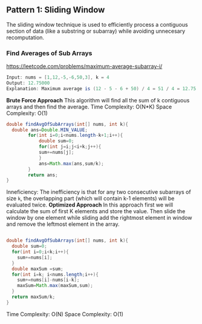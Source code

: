 ## Pattern 1: Sliding Window
The sliding window technique is used to efficiently process a contiguous section of data (like a substring or subarray) while avoiding unnecesary recomputation.
### Find Averages of Sub Arrays
https://leetcode.com/problems/maximum-average-subarray-i/
````java
Input: nums = [1,12,-5,-6,50,3], k = 4
Output: 12.75000
Explanation: Maximum average is (12 - 5 - 6 + 50) / 4 = 51 / 4 = 12.75
````
<b>Brute Force Approach</b>
This algorithm will find all the sum of k contiguous arrays and then find the average. 
Time Complexity: O(N*K)
Space Complexity: O(1)
````java
double findAvgOfSubArrays(int[] nums, int k){
  double ans=Double.MIN_VALUE;
        for(int i=0;i<nums.length-k+1;i++){
            double sum=0;
            for(int j=i;j<i+k;j++){
            sum+=nums[j];
            }
            ans=Math.max(ans,sum/k);
        }
        return ans;
}
````
Inneficiency: The inefficiency is that for any two consecutive subarrays of size `k`, the overlapping part (which will contain k-1 elements) will be evaluated twice.
<b> Optimized Approach </b>
In this approach first we will calculate the sum of first K elements and store the value. Then slide the window by one element while sliding add the rightmost element in window and remove the leftmost element in the array. 
````java

double findAvgOfSubArrays(int[] nums, int k){
  double sum=0;
  for(int i=0;i<k;i++){
    sum+=nums[i];
  }
  double maxSum =sum;
  for(int i=k; i<nums.length;i++){
    sum+=nums[i]-nums[i-k];
    maxSum=Math.max(maxSum,sum);
  }
  return maxSum/k;
}
````
Time Complexity: O(N)
Space Complexity: O(1)
